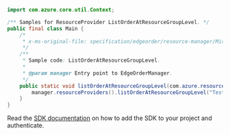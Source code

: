 ```java
import com.azure.core.util.Context;

/** Samples for ResourceProvider ListOrderAtResourceGroupLevel. */
public final class Main {
    /*
     * x-ms-original-file: specification/edgeorder/resource-manager/Microsoft.EdgeOrder/stable/2021-12-01/examples/ListOrderAtResourceGroupLevel.json
     */
    /**
     * Sample code: ListOrderAtResourceGroupLevel.
     *
     * @param manager Entry point to EdgeOrderManager.
     */
    public static void listOrderAtResourceGroupLevel(com.azure.resourcemanager.edgeorder.EdgeOrderManager manager) {
        manager.resourceProviders().listOrderAtResourceGroupLevel("TestRG", null, Context.NONE);
    }
}
```

Read the [SDK documentation](https://github.com/Azure/azure-sdk-for-java/blob/azure-resourcemanager-edgeorder_1.0.0-beta.1/sdk/edgeorder/azure-resourcemanager-edgeorder/README.md) on how to add the SDK to your project and authenticate.
